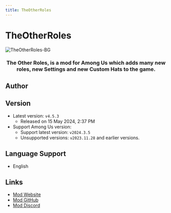 ```yaml
---
title: TheOtherRoles
---
```

# TheOtherRoles
![TheOtherRoles-BG](https://cn-sy1.rains3.com/xtremewave/TheOtherRoles.png)

<div align="center">
<h3>The Other Roles, is a mod for Among Us which adds many new roles, new Settings and new Custom Hats to the game.</h3>
</div>

<script setup>
import { VPTeamMembers } from 'vitepress/theme'

const members = [
  {
    avatar: 'https://cn-sy1.rains3.com/xtremewave/twix.jpg',
    name: 'twix',
    title: 'Developer',
    org: 'The Other Roles',
    orgLink: 'https://github.com/TheOtherRolesAU',
    links: [
      { icon: 'github', link: 'https://github.com/whichtwix' },
    ]
  },
]
</script>

## Author

<div align="center">
<VPTeamMembers size="small" :members="members" />
</div>

## Version
- Latest version: `v4.5.3`
  - Released on 15 May 2024, 2:37 PM
- Support Among Us version:
    - Support latest version: `v2024.3.5`
    - Unsupported versions: `v2023.11.28` and earlier versions.

## Language Support
- English

## Links
- [Mod Website](http://theotherroles.de)
- [Mod GitHub](https://github.com/TheOtherRolesAU/TheOtherRoles)
- [Mod Discord](https://discord.gg/77RkMJHWsM)